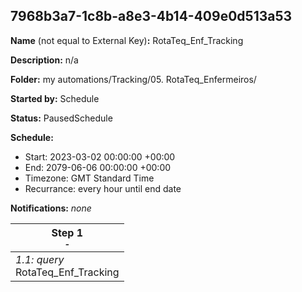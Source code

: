 ## 7968b3a7-1c8b-a8e3-4b14-409e0d513a53

**Name** (not equal to External Key)**:** RotaTeq_Enf_Tracking

**Description:** n/a

**Folder:** my automations/Tracking/05. RotaTeq_Enfermeiros/

**Started by:** Schedule

**Status:** PausedSchedule

**Schedule:**

* Start: 2023-03-02 00:00:00 +00:00
* End: 2079-06-06 00:00:00 +00:00
* Timezone: GMT Standard Time
* Recurrance: every hour until end date

**Notifications:** _none_


| Step 1<br>_<small>-</small>_ |
| --- |
| _1.1: query_<br>RotaTeq_Enf_Tracking |

